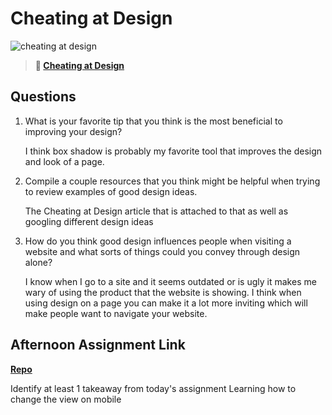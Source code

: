 # Cheating at Design

![cheating at design](https://bcw.blob.core.windows.net/public/img/courses/5247609446691139)

> **📖 [Cheating at Design](https://codeworksacademy.com/fs-student-guide/resources/wk1/04-Cheating-at-Design)**

## Questions

1. What is your favorite tip that you think is the most beneficial to improving your design?

   I think box shadow is probably my favorite tool that improves the design and look of a page.

2. Compile a couple resources that you think might be helpful when trying to review examples of good design ideas.

   The Cheating at Design article that is attached to that as well as googling different design ideas

3. How do you think good design influences people when visiting a website and what sorts of things could you convey through design alone?

   I know when I go to a site and it seems outdated or is ugly it makes me wary of using the product that the website is showing. I think when using design on a page you can make it a lot more inviting which will make people want to navigate your website.

## Afternoon Assignment Link

**[Repo](https://github.com/DrakeGraham4/smileys)**

Identify at least 1 takeaway from today's assignment
Learning how to change the view on mobile
